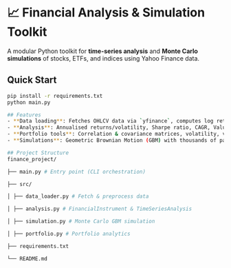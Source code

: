 # 📈 Financial Analysis & Simulation Toolkit

A modular Python toolkit for **time-series analysis** and **Monte Carlo simulations** of stocks, ETFs, and indices using Yahoo Finance data.  

## Quick Start
```bash
pip install -r requirements.txt
python main.py

## Features
- **Data loading**: Fetches OHLCV data via `yfinance`, computes log returns, handles invalid tickers gracefully.  
- **Analysis**: Annualised returns/volatility, Sharpe ratio, CAGR, Value-at-Risk, growth probabilities, rolling stats, moving averages, relative growth, return plots.  
- **Portfolio tools**: Correlation & covariance matrices, volatility, variance contributions, cumulative growth of weighted portfolios.  
- **Simulations**: Geometric Brownian Motion (GBM) with thousands of paths, probability of finishing above current price, terminal price stats, visualised sample paths.  

## Project Structure
finance_project/

├── main.py # Entry point (CLI orchestration)

├── src/

│ ├── data_loader.py # Fetch & preprocess data

│ ├── analysis.py # FinancialInstrument & TimeSeriesAnalysis

│ ├── simulation.py # Monte Carlo GBM simulation

│ ├── portfolio.py # Portfolio analytics

├── requirements.txt

└── README.md
